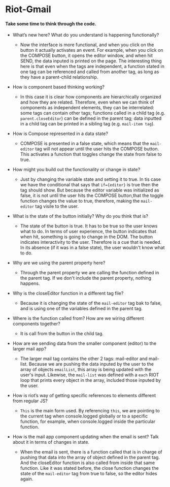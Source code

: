 # Riot-Gmail

#### Take some time to think through the code.

- What’s new here? What do you understand is happening functionally?
    - Now the interface is more functional, and when you click on the button it actually activates an event. For example, when you click on the COMPOSE button, it opens the editor window, and when hit SEND, the data inputed is printed on the page. 
The interesting thing here is that even when the tags are independent, a function stated in one tag can be referenced and called from another tag, as long as they have a parent-child relationship.

- How is component based thinking working?
    - In this case it is clear how components are hierarchically organized and how they are related. Therefore, even when we can think of components as independent elements, they can be interrelated: some tags can contain other tags; functions called in a child tag (e.g. `parent.closeEditor`) can be defined in the parent tag; data inputted in a child tag can be printed in a sibling tag (e.g. `mail-item tag`). 

- How is Compose represented in a data state?
    - COMPOSE is presented in a false state, which means that the `mail-editor` tag will not appear until the user hits the COMPOSE button. This activates a function that toggles change the state from false to true. 

- How might you build out the functionality or change in state?
    - Just by changing the variable state and setting it to true. In tis case we have the conditional that says that `if={editor}` is true then the tag should show. But because the editor variable was initialized as false, it is not until the user hits the COMPOSE button,that the toggle function changes the value to true, therefore, making the `mail-editor` tag visile to the user.

- What is the state of the button initially? Why do you think that is?
    - The state of the button is true. It has to be true so the user knows what to do. In terms of user experience, the button indicates that when hit, something is going to change in the DOM. The button indicates interactivity to the user. Therefore is a cue that is needed. In its absence (if it was in a false state), the user wouldn't know what to do.

- Why are we using the parent property here?
    - Through the parent property we are calling the function defined in the parent tag. If we don't include the parent property, nothing happens. 

- Why is the closeEditor function in a different tag file?
    - Because it is changing the state of the `mail-editor` tag bak to false, and is using one of the variables defined in the parent tag. 

- Where is the function called from? How are we wiring different components together?
    - It is call from the button in the child tag. 

- How are we sending data from the smaller component (editor) to the larger mail app?
    - The larger mail tag contains the other 2 tags: mail-editor and mail-list. Because we are pushing the data inputed by the user to the array of objects `emailList`, this array is being updated with the user's input. Likewise, the `mail-list` was defined with a `each` RIOT loop that prints every object in the array, included those inputed by the user.

- How is riot’s way of getting specific references to elements different from regular JS?
    - `This` is the main form used. By referencing `this`, we are pointing to the current tag when console.logged globally or to a specific function, for example, when console.logged inside the particular function.

- How is the mail app component updating when the email is sent? Talk about it in terms of changes in state.
    - When the email is sent, there is a function called that is in charge of pushing that data into the array of object defined in the parent tag. And the closeEditor function is also called from inside that same function. Like it was stated before, the close function changes the state of the `mail-editor` tag from true to false, so the editor hides again. 
